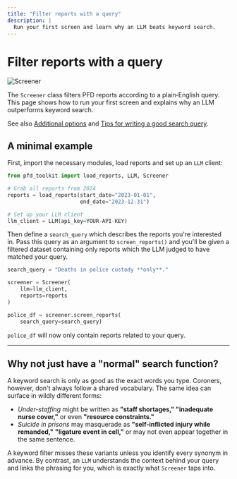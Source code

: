 ```yaml
---
title: "Filter reports with a query"
description: |
  Run your first screen and learn why an LLM beats keyword search.
---
```


# Filter reports with a query

![Screener](../assets/screener.png)


The `Screener` class filters PFD reports according to a plain‑English query. This page shows how to run your first screen and explains why an LLM outperforms keyword search.

See also [Additional options](options.md) and [Tips for writing a good search query](tips.md).

## A minimal example

First, import the necessary modules, load reports and set up an `LLM` client:

```python
from pfd_toolkit import load_reports, LLM, Screener

# Grab all reports from 2024
reports = load_reports(start_date="2023-01-01",
                       end_date="2023-12-31")

# Set up your LLM client
llm_client = LLM(api_key=YOUR-API-KEY)
```

Then define a `search_query` which describes the reports you're interested in. Pass this query as an argument to `screen_reports()` and you'll be given a filtered dataset containing only reports which the LLM judged to have matched your query.

```python
search_query = "Deaths in police custody **only**."

screener = Screener(
    llm=llm_client,
    reports=reports
)

police_df = screener.screen_reports(
    search_query=search_query)
```

`police_df` will now only contain reports related to your query.

---

## Why not just have a "normal" search function?

A keyword search is only as good as the exact words you type. Coroners, however, don't always follow a shared vocabulary. The same idea can surface in wildly different forms:

* *Under-staffing* might be written as **"staff shortages," "inadequate nurse cover,"** or even **"resource constraints."**
* *Suicide in prisons* may masquerade as **"self-inflicted injury while remanded,"** **"ligature event in cell,"** or may not even appear together in the same sentence.

A keyword filter misses these variants unless you identify every synonym in advance. By contrast, an `LLM` understands the context behind your query and links the phrasing for you, which is exactly what `Screener` taps into.
